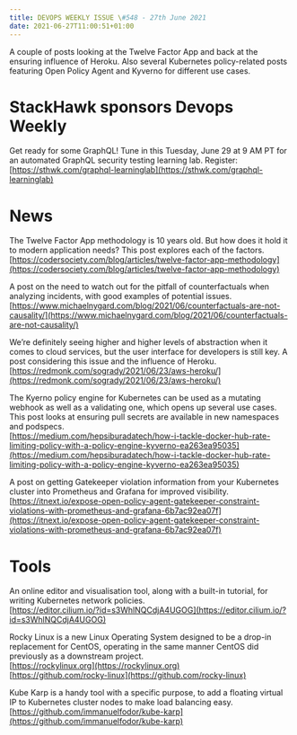 ```yaml
---
title: DEVOPS WEEKLY ISSUE \#548 - 27th June 2021 
date: 2021-06-27T11:00:51+01:00
---
```


A couple of posts looking at the Twelve Factor App and back at the ensuring influence of Heroku. Also several Kubernetes policy-related posts featuring Open Policy Agent and Kyverno for different use cases.


StackHawk sponsors Devops Weekly
============================

Get ready for some GraphQL! Tune in this Tuesday, June 29 at 9 AM PT for an automated GraphQL security testing learning lab. Register:
<br>[https://sthwk.com/graphql-learninglab](https://sthwk.com/graphql-learninglab)


News
====

The Twelve Factor App methodology is 10 years old. But how does it hold it to modern application needs? This post explores each of the factors.
<br>[https://codersociety.com/blog/articles/twelve-factor-app-methodology](https://codersociety.com/blog/articles/twelve-factor-app-methodology)


A post on the need to watch out for the pitfall of counterfactuals when analyzing incidents, with good examples of potential issues.
<br>[https://www.michaelnygard.com/blog/2021/06/counterfactuals-are-not-causality/](https://www.michaelnygard.com/blog/2021/06/counterfactuals-are-not-causality/)


We’re definitely seeing higher and higher levels of abstraction when it comes to cloud services, but the user interface for developers is still key. A post considering this issue and the influence of Heroku.
<br>[https://redmonk.com/sogrady/2021/06/23/aws-heroku/](https://redmonk.com/sogrady/2021/06/23/aws-heroku/)


The Kyerno policy engine for Kubernetes can be used as a mutating webhook as well as a validating one, which opens up several use cases. This post looks at ensuring pull secrets are available in new namespaces and podspecs.
<br>[https://medium.com/hepsiburadatech/how-i-tackle-docker-hub-rate-limiting-policy-with-a-policy-engine-kyverno-ea263ea95035](https://medium.com/hepsiburadatech/how-i-tackle-docker-hub-rate-limiting-policy-with-a-policy-engine-kyverno-ea263ea95035)


A post on getting Gatekeeper violation information from your Kubernetes cluster into Prometheus and Grafana for improved visibility.
<br>[https://itnext.io/expose-open-policy-agent-gatekeeper-constraint-violations-with-prometheus-and-grafana-6b7ac92ea07f](https://itnext.io/expose-open-policy-agent-gatekeeper-constraint-violations-with-prometheus-and-grafana-6b7ac92ea07f)


Tools
=====

An online editor and visualisation tool, along with a built-in tutorial, for writing Kubernetes network policies.
<br>[https://editor.cilium.io/?id=s3WhlNQCdjA4UGOG](https://editor.cilium.io/?id=s3WhlNQCdjA4UGOG)


Rocky Linux is a new Linux Operating System designed to be a drop-in replacement for CentOS, operating in the same manner CentOS did previously as a downstream project.
<br>[https://rockylinux.org](https://rockylinux.org)
<br>[https://github.com/rocky-linux](https://github.com/rocky-linux)


Kube Karp is a handy tool with a specific purpose, to add a floating virtual IP to Kubernetes cluster nodes to make load balancing easy.
<br>[https://github.com/immanuelfodor/kube-karp](https://github.com/immanuelfodor/kube-karp)




